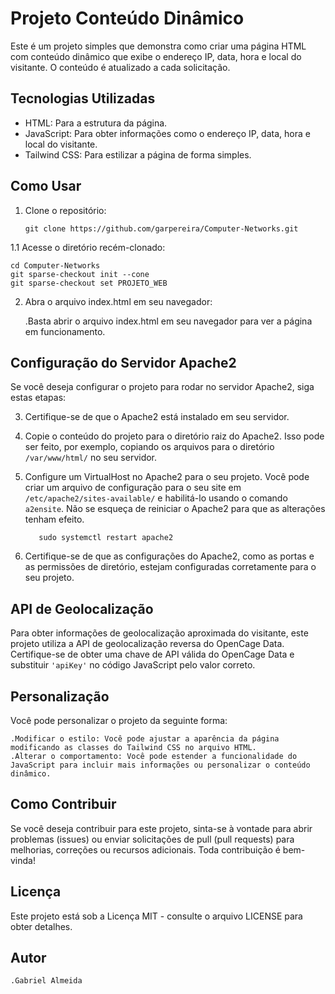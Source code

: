 # Projeto Conteúdo Dinâmico

Este é um projeto simples que demonstra como criar uma página HTML com conteúdo dinâmico que exibe o endereço IP, data, hora e local do visitante. O conteúdo é atualizado a cada solicitação.

## Tecnologias Utilizadas

- HTML: Para a estrutura da página.
- JavaScript: Para obter informações como o endereço IP, data, hora e local do visitante.
- Tailwind CSS: Para estilizar a página de forma simples.

## Como Usar

1. Clone o repositório:

   ```shell
   git clone https://github.com/garpereira/Computer-Networks.git
   ```
1.1 Acesse o diretório recém-clonado:

   ```shell
   cd Computer-Networks
   git sparse-checkout init --cone
   git sparse-checkout set PROJETO_WEB
   ```
2. Abra o arquivo index.html em seu navegador:

    .Basta abrir o arquivo index.html em seu navegador para ver a página em funcionamento.

## Configuração do Servidor Apache2

Se você deseja configurar o projeto para rodar no servidor Apache2, siga estas etapas:

3. Certifique-se de que o Apache2 está instalado em seu servidor.

4. Copie o conteúdo do projeto para o diretório raiz do Apache2. Isso pode ser feito, por exemplo, copiando os arquivos para o diretório `/var/www/html/` no seu servidor.

5. Configure um VirtualHost no Apache2 para o seu projeto. Você pode criar um arquivo de configuração para o seu site em `/etc/apache2/sites-available/` e habilitá-lo usando o comando `a2ensite`. Não se esqueça de reiniciar o Apache2 para que as alterações tenham efeito.
   ```shell
      sudo systemctl restart apache2
   ```

7. Certifique-se de que as configurações do Apache2, como as portas e as permissões de diretório, estejam configuradas corretamente para o seu projeto.

## API de Geolocalização

Para obter informações de geolocalização aproximada do visitante, este projeto utiliza a API de geolocalização reversa do OpenCage Data. Certifique-se de obter uma chave de API válida do OpenCage Data e substituir `'apiKey'` no código JavaScript pelo valor correto.

## Personalização

Você pode personalizar o projeto da seguinte forma:

    .Modificar o estilo: Você pode ajustar a aparência da página modificando as classes do Tailwind CSS no arquivo HTML.
    .Alterar o comportamento: Você pode estender a funcionalidade do JavaScript para incluir mais informações ou personalizar o conteúdo dinâmico.

## Como Contribuir

Se você deseja contribuir para este projeto, sinta-se à vontade para abrir problemas (issues) ou enviar solicitações de pull (pull requests) para melhorias, correções ou recursos adicionais. Toda contribuição é bem-vinda!

## Licença

Este projeto está sob a Licença MIT - consulte o arquivo LICENSE para obter detalhes.

## Autor
    .Gabriel Almeida
